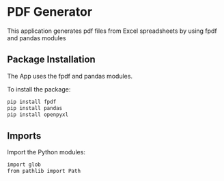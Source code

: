 # PDF Generator

This application generates pdf files from Excel spreadsheets by using fpdf and pandas modules

## Package Installation

The App uses the fpdf and pandas modules.

To install the package:

```bash
pip install fpdf
pip install pandas
pip install openpyxl
```

## Imports

Import the Python modules:

```bash
import glob
from pathlib import Path
```
